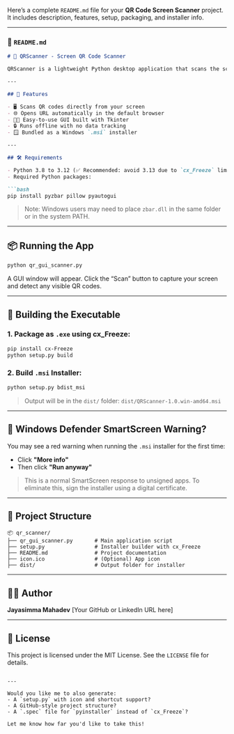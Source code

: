 Here’s a complete `README.md` file for your **QR Code Screen Scanner** project. It includes description, features, setup, packaging, and installer info.

---

### 📄 `README.md`

````markdown
# 📸 QRScanner - Screen QR Code Scanner

QRScanner is a lightweight Python desktop application that scans the screen for QR codes and automatically opens the URL (if any) in the default browser. It features a simple and intuitive Tkinter GUI and is built for convenience — no webcam or mobile device needed!

---

## 🚀 Features

- 🖥️ Scans QR codes directly from your screen
- 🌐 Opens URL automatically in the default browser
- 🧑‍💻 Easy-to-use GUI built with Tkinter
- 🔒 Runs offline with no data tracking
- 🪟 Bundled as a Windows `.msi` installer

---

## 🛠 Requirements

- Python 3.8 to 3.12 (✅ Recommended: avoid 3.13 due to `cx_Freeze` limitations)
- Required Python packages:

```bash
pip install pyzbar pillow pyautogui
````

> Note: Windows users may need to place `zbar.dll` in the same folder or in the system PATH.

---

## 📦 Running the App

```bash
python qr_gui_scanner.py
```

A GUI window will appear. Click the “Scan” button to capture your screen and detect any visible QR codes.

---

## 🔧 Building the Executable

### 1. Package as `.exe` using cx\_Freeze:

```bash
pip install cx-Freeze
python setup.py build
```

### 2. Build `.msi` Installer:

```bash
python setup.py bdist_msi
```

> Output will be in the `dist/` folder:
> `dist/QRScanner-1.0.win-amd64.msi`

---

## 🔴 Windows Defender SmartScreen Warning?

You may see a red warning when running the `.msi` installer for the first time:

* Click **"More info"**
* Then click **"Run anyway"**

> This is a normal SmartScreen response to unsigned apps. To eliminate this, sign the installer using a digital certificate.

---

## 📁 Project Structure

```
📦 qr_scanner/
├── qr_gui_scanner.py       # Main application script
├── setup.py                # Installer builder with cx_Freeze
├── README.md               # Project documentation
├── icon.ico                # (Optional) App icon
├── dist/                   # Output folder for installer
```

---

## 🧑‍💻 Author

**Jayasimma Mahadev**
\[Your GitHub or LinkedIn URL here]

---

## 📄 License

This project is licensed under the MIT License. See the `LICENSE` file for details.

```

---

Would you like me to also generate:
- A `setup.py` with icon and shortcut support?
- A GitHub-style project structure?
- A `.spec` file for `pyinstaller` instead of `cx_Freeze`?

Let me know how far you'd like to take this!
```
